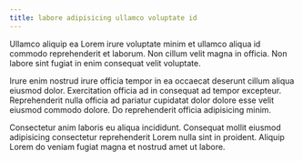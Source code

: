 ```yaml
---
title: labore adipisicing ullamco voluptate id
---
```


Ullamco aliquip ea Lorem irure voluptate minim et ullamco aliqua id commodo reprehenderit et laborum. Non cillum velit magna in officia. Non labore sint fugiat in enim consequat velit voluptate.

Irure enim nostrud irure officia tempor in ea occaecat deserunt cillum aliqua eiusmod dolor. Exercitation officia ad in consequat ad tempor excepteur. Reprehenderit nulla officia ad pariatur cupidatat dolor dolore esse velit eiusmod commodo dolore. Do reprehenderit officia adipisicing minim.

Consectetur anim laboris eu aliqua incididunt. Consequat mollit eiusmod adipisicing consectetur reprehenderit Lorem nulla sint in proident. Aliquip Lorem do veniam fugiat magna et nostrud amet ut labore.